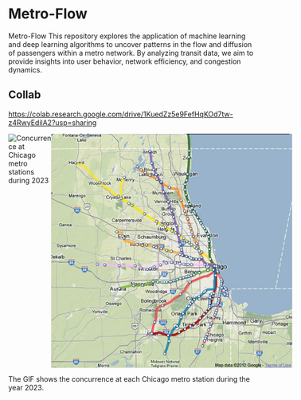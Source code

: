 # Metro-Flow
Metro-Flow This repository explores the application of machine learning and deep learning algorithms to uncover patterns in the flow and diffusion of passengers within a metro network. By analyzing transit data, we aim to provide insights into user behavior, network efficiency, and congestion dynamics.

## Collab
https://colab.research.google.com/drive/1KuedZz5e9FefHqKOd7tw-z4RwyEdilA2?usp=sharing
<div style="display: flex; justify-content: space-between;">
    <img src="imgs/2023_concurrence_per_station.gif" alt="Concurrence at Chicago metro stations during 2023" width="500"/>
    <img src="imgs/metra-map.jpg" alt="Metra map" width="485"/>
</div>


The GIF shows the concurrence at each Chicago metro station during the year 2023.
